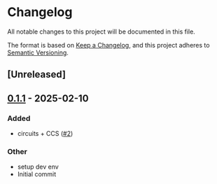 # Changelog
All notable changes to this project will be documented in this file.

The format is based on [Keep a Changelog](https://keepachangelog.com/en/1.0.0/),
and this project adheres to [Semantic Versioning](https://semver.org/spec/v2.0.0.html).

## [Unreleased]

## [0.1.1](https://github.com/pluto/custom-constraints/compare/v0.1.0...v0.1.1) - 2025-02-10

### Added
- circuits + CCS ([#2](https://github.com/pluto/custom-constraints/pull/2))

### Other
- setup dev env
- Initial commit
